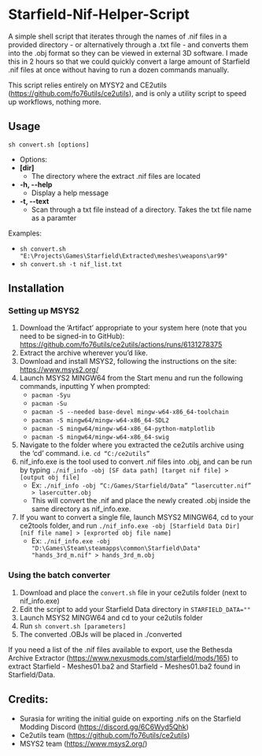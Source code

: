 # Starfield-Nif-Helper-Script

A simple shell script that iterates through the names of .nif files in a provided directory - or alternatively through a .txt file - and converts them into the .obj format so they can be viewed in external 3D software.
I made this in 2 hours so that we could quickly convert a large amount of Starfield .nif files at once without having to run a dozen commands manually.

This script relies entirely on MYSY2 and CE2utils (https://github.com/fo76utils/ce2utils), and is only a utility script to speed up workflows, nothing more.

## Usage
`sh convert.sh [options]`
- Options:
-  **[dir]**
   - The directory where the extract .nif files are located
-  **-h, --help**
   -  Display a help message
-  **-t, --text**
   -  Scan through a txt file instead of a directory. Takes the txt file name as a paramter

 Examples:
 - `sh convert.sh "E:\Projects\Games\Starfield\Extracted\meshes\weapons\ar99"`
 - `sh convert.sh -t nif_list.txt`

## Installation
### Setting up MSYS2
1. Download the ‘Artifact’ appropriate to your system here (note that you need to be signed-in to GitHub): https://github.com/fo76utils/ce2utils/actions/runs/6131278375
2. Extract the archive wherever you’d like.
3. Download and install MSYS2, following the instructions on the site: https://www.msys2.org/
4. Launch MSYS2 MINGW64 from the Start menu and run the following commands, inputting Y when prompted:
   - `pacman -Syu`
   - `pacman -Su`
   - `pacman -S --needed base-devel mingw-w64-x86_64-toolchain`
   - `pacman -S mingw64/mingw-w64-x86_64-SDL2`
   - `pacman -S mingw64/mingw-w64-x86_64-python-matplotlib`
   - `pacman -S mingw64/mingw-w64-x86_64-swig`
5. Navigate to the folder where you extracted the ce2utils archive using the ‘cd’ command. i.e. `cd “C:/ce2utils”`
6. nif_info.exe is the tool used to convert .nif files into .obj, and can be run by typing `./nif_info -obj [SF data path] [target nif file] > [output obj file]`
   - Ex: `./nif_info -obj “C:/Games/Starfield/Data” “lasercutter.nif” > lasercutter.obj`
   - This will convert the .nif and place the newly created .obj inside the same directory as nif_info.exe.
7. If you want to convert a single file, launch MSYS2 MINGW64, cd to your ce2tools folder, and run `./nif_info.exe -obj [Starfield Data Dir] [nif file name] > [exprorted obj file name]`
   - Ex: `./nif_info.exe -obj "D:\Games\Steam\steamapps\common\Starfield\Data" "hands_3rd_m.nif" > hands_3rd_m.obj`

### Using the batch converter
1. Download and place the `convert.sh` file in your ce2utils folder (next to nif_info.exe)
2. Edit the script to add your Starfield Data directory in `STARFIELD_DATA=""`
3. Launch MSYS2 MINGW64 and cd to your ce2utils folder
4. Run `sh convert.sh [parameters]`
5. The converted .OBJs will be placed in ./converted

If you need a list of the .nif files available to export, use the Bethesda Archive Extractor (https://www.nexusmods.com/starfield/mods/165) to extract Starfield - Meshes01.ba2 and Starfield - Meshes01.ba2 found in Starfield/Data.

## Credits:
- Surasia for writing the initial guide on exporting .nifs on the Starfield Modding Discord (https://discord.gg/6C6Wyd5Qhk)
- Ce2utils team (https://github.com/fo76utils/ce2utils)
- MSYS2 team (https://www.msys2.org/)
